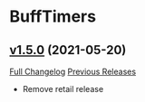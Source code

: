 # BuffTimers

## [v1.5.0](https://github.com/sandervspl/BuffTimers/tree/v1.5.0) (2021-05-20)
[Full Changelog](https://github.com/sandervspl/BuffTimers/compare/v1.4.9...v1.5.0) [Previous Releases](https://github.com/sandervspl/BuffTimers/releases)

- Remove retail release  
